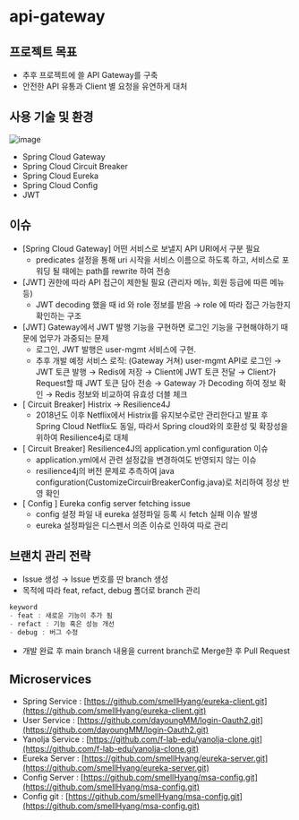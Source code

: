 # api-gateway

## 프로젝트 목표

- 추후 프로젝트에 쓸 API Gateway를 구축
- 안전한 API 유통과 Client 별 요청을 유연하게 대처

## 사용 기술 및 환경

![image](https://user-images.githubusercontent.com/73684562/175821292-6d00517f-011b-4ebb-893a-11a42622ecaa.png)

- Spring Cloud Gateway
- Spring Cloud Circuit Breaker
- Spring Cloud Eureka
- Spring Cloud Config
- JWT

## 이슈

- [Spring Cloud Gateway] 어떤 서비스로 보낼지 API URI에서 구분 필요
    - predicates 설정을 통해 uri 시작을 서비스 이름으로 하도록 하고, 서비스로 포워딩 될 때에는 path를 rewrite 하여 전송
- [JWT] 권한에 따라 API 접근이 제한될 필요 (관리자 메뉴, 회원 등급에 따른 메뉴 등)
    - JWT decoding 했을 때 id 와 role 정보를 받음 → role 에 따라 접근 가능한지 확인하는 구조
- [JWT] Gateway에서 JWT 발행 기능을 구현하면 로그인 기능을 구현해야하기 때문에 업무가 과중되는 문제
    - 로그인, JWT 발행은 user-mgmt 서비스에 구현.
    - 추후 개발 예정 서비스 로직: (Gateway 거쳐) user-mgmt API로 로그인 → JWT 토큰 발행 → Redis에 저장 → Client에 JWT 토큰 전달 → Client가 Request할 때 JWT 토큰 담아 전송 → Gateway 가 Decoding 하여 정보 확인 → Redis 정보와 비교하여 유효성 더블 체크
- [ Circuit Breaker] Histrix → Resilience4J
    - 2018년도 이후 Netflix에서 Histrix를 유지보수로만 관리한다고 발표 후 Spring Cloud Netflix도 동일, 따라서 Spring cloud와의 호환성 및 확장성을 위하여 Resilience4j로 대체
- [ Circuit Breaker] Resilience4J의 application.yml configuration 이슈
    - application.yml에서 관련 설정값을 변경하여도 반영되지 않는 이슈
    - resilience4j의 버전 문제로 추측하여 java configuration(CustomizeCircuirBreakerConfig.java)로 처리하여 정상 반영 확인
- [ Config ] Eureka config server fetching issue
    - config 설정 파일 내 eureka 설정파일 등록 시 fetch 실패 이슈 발생
    - eureka 설정파일은 디스펜서 의존 이슈로 인하여 따로 관리

## **브랜치 관리 전략**

- Issue 생성 → Issue 번호를 딴 branch 생성
- 목적에 따라 feat, refact, debug 폴더로 branch 관리

```java
keyword
- feat : 새로운 기능이 추가 됨
- refact : 기능 혹은 성능 개선
- debug : 버그 수정
```
- 개발 완료 후 main branch 내용을 current branch로 Merge한 후 Pull Request

## Microservices

- Spring Service : [https://github.com/smellHyang/eureka-client.git](https://github.com/smellHyang/eureka-client.git)
- User Service : [https://github.com/dayoungMM/login-Oauth2.git](https://github.com/dayoungMM/login-Oauth2.git)
- Yanolja Service : [https://github.com/f-lab-edu/yanolja-clone.git](https://github.com/f-lab-edu/yanolja-clone.git)
- Eureka Server : [https://github.com/smellHyang/eureka-server.git](https://github.com/smellHyang/eureka-server.git)
- Config Server : [https://github.com/smellHyang/msa-config.git](https://github.com/smellHyang/msa-config.git)
- Config git : [https://github.com/smellHyang/msa-config.git](https://github.com/smellHyang/msa-config.git)
